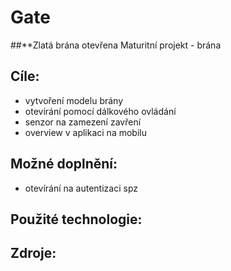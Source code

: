 # Gate
##**Zlatá brána otevřena
Maturitní projekt - brána

## Cíle:
* vytvoření modelu brány
* otevírání pomocí dálkového ovládání
* senzor na zamezení zavření
* overview v aplikaci na mobilu

## Možné doplnění:
* otevírání na autentizaci spz

## Použité technologie:

## Zdroje:  
